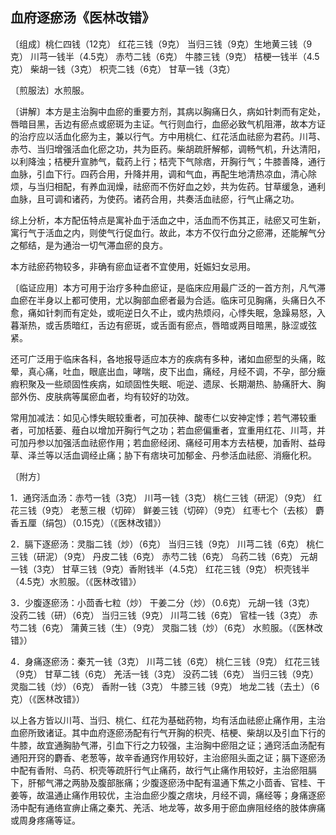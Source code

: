 ## 血府逐瘀汤《医林改错》

〔组成〕桃仁四钱（12克） 红花三钱（9克） 当归三钱（9克）生地黄三钱（9克） 川芎一钱半（4.5克） 赤芍二钱（6克） 牛膝三钱（9克） 桔梗一钱半（4.5克） 柴胡一钱（3克） 枳壳二钱（6克） 甘草一钱（3克）

〔煎服法〕水煎服。

〔讲解〕本方是主治胸中血瘀的重要方剂，其病以胸痛日久，病如针刺而有定处，唇暗目黑，舌边有瘀点或瘀斑为主证。气行则血行，血瘀必致气机阻滞，故本方证的治疗应以活血化瘀为主，兼以行气。方中用桃仁、红花活血祛瘀为君药。川芎、赤芍、当归增强活血化瘀之功，共为臣药。柴胡疏肝解郁，调畅气机，升达清阳，以利降浊；桔梗升宣肺气，载药上行；桔壳下气除痞，开胸行气；牛膝善降，通行血脉，引血下行。四药合用，升降并用，调和气血，再配生地清热凉血，清心除烦，与当归相配，有养血润燥，祛瘀而不伤好血之妙，共为佐药。甘草缓急，通利血脉，且可调和诸药，为使药。诸药合用，共奏活血祛瘀，行气止痛之功。

综上分析，本方配伍特点是寓补血于活血之中，活血而不伤其正，祛瘀又可生新，寓行气于活血之内，则使气行促血行。故此，本方不仅行血分之瘀滞，还能解气分之郁结，是为通治一切气滞血瘀的良方。

本方祛瘀药物较多，非确有瘀血证者不宜使用，妊娠妇女忌用。

〔临证应用〕本方可用于治疗多种血瘀证，是临床应用最广泛的一首方剂，凡气滞血瘀在半身以上都可使用，尤以胸部血瘀者最为合适。临床可见胸痛，头痛日久不愈，痛如针刺而有定处，或呃逆日久不止，或内热烦闷，心悸失眠，急躁易怒，入暮渐热，或舌质暗红，舌边有瘀斑，或舌面有瘀点，唇暗或两目暗黑，脉涩或弦紧。

还可广泛用于临床各科，各地报导适应本方的疾病有多种，诸如血瘀型的头痛，眩晕，真心痛，吐血，眼底出血，哮喘，皮下出血，痛经，月经不调，不孕，部分癥瘕积聚及一些顽固性疾病，如顽固性失眠、呃逆、遗尿、长期潮热、胁痛肝大、胸部外伤、皮肤病等属瘀血者，均有较好的功效。

常用加减法：如见心悸失眠较重者，可加茯神、酸枣仁以安神定悸；若气滞较重者，可加栝蒌、薤白以增加开胸行气之功；若血瘀偏重者，宜重用红花、川芎，并可加丹参以加强活血祛瘀作用；若血瘀经闭、痛经可用本方去桔梗，加香附、益母草、泽兰等以活血调经止痛；胁下有痞块可加郁金、丹参活血祛瘀、消癥化积。

〔附方〕

1．通窍活血汤：赤芍一钱（3克） 川芎一钱（3克） 桃仁三钱（研泥）（9克） 红花三钱（9克） 老葱三根（切碎） 鲜姜三钱（切碎）（9克） 红枣七个（去核） 麝香五厘（绢包）（0.15克）（《医林改错》）

2．膈下逐瘀汤：灵脂二钱（炒）（6克） 当归三钱（9克） 川芎二钱（6克） 桃仁三钱（研泥）（9克） 丹皮二钱（6克） 赤芍二钱（6克） 乌药二钱（6克） 元胡一钱（3克） 甘草三钱（9克）香附钱半（4.5克） 红花三钱（9克） 枳壳钱半（4.5克）水煎服。（《医林改错》）

3．少腹逐瘀汤：小茴香七粒（炒） 干姜二分（炒）（0.6克） 元胡一钱（3克） 没药二钱（研）（6克） 当归三钱（9克） 川芎二钱（6克） 官桂一钱（3克） 赤芍二钱（6克） 蒲黄三钱（生）（9克） 灵脂二钱（炒）（6克） 水煎服。（《医林改错》）

4．身痛逐瘀汤：秦艽一钱（3克） 川芎二钱（6克） 桃仁三钱（9克） 红花三钱（9克） 甘草二钱（6克） 羌活一钱（3克） 没药二钱（6克） 当归三钱（9克） 灵脂二钱（炒）（6克） 香附一钱（3克） 牛膝三钱（9克） 地龙二钱（去土）（6克）（《医林改错》）

以上各方皆以川芎、当归、桃仁、红花为基础药物，均有活血祛瘀止痛作用，主治血瘀所致诸证。其中血府逐瘀汤配有行气开胸的枳壳、桔梗、柴胡以及引血下行的牛膝，故宜通胸胁气滞，引血下行之力较强，主治胸中瘀阻之证；通窍活血汤配有通阳开窍的麝香、老葱等，故辛香通窍作用较好，主治瘀阻头面之证；膈下逐瘀汤中配有香附、乌药、枳壳等疏肝行气止痛药，故行气止痛作用较好，主治瘀阻膈下，肝郁气滞之两胁及腹部胀痛；少腹逐瘀汤中配有温通下焦之小茴香、官桂、干姜等，故温通止痛作用较优，主治血瘀少腹之痞块，月经不调，痛经等；身痛逐瘀汤中配有通络宣痹止痛之秦艽、羌活、地龙等，故多用于瘀血痹阻经络的肢体痹痛或周身疼痛等证。
